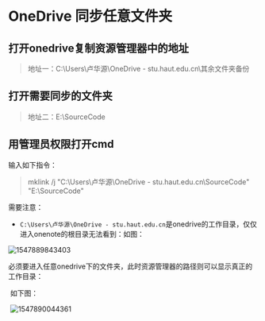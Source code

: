 

# OneDrive 同步任意文件夹

## 打开onedrive复制资源管理器中的地址

> 地址一：C:\Users\卢华源\OneDrive - stu.haut.edu.cn\其余文件夹备份

## 打开需要同步的文件夹

> 地址二：E:\SourceCode

## 用管理员权限打开cmd

输入如下指令：

> mklink /j "C:\Users\卢华源\OneDrive - stu.haut.edu.cn\SourceCode" "E:\SourceCode"

需要注意：

- `C:\Users\卢华源\OneDrive - stu.haut.edu.cn`是onedrive的工作目录，仅仅进入onenote的根目录无法看到：如图：

![1547889843403](images\1547889843403.png)

​	必须要进入任意onedrive下的文件夹，此时资源管理器的路径则可以显示真正的工作目录：

​	如下图：

​	![1547890044361](images\1547890044361.png)

